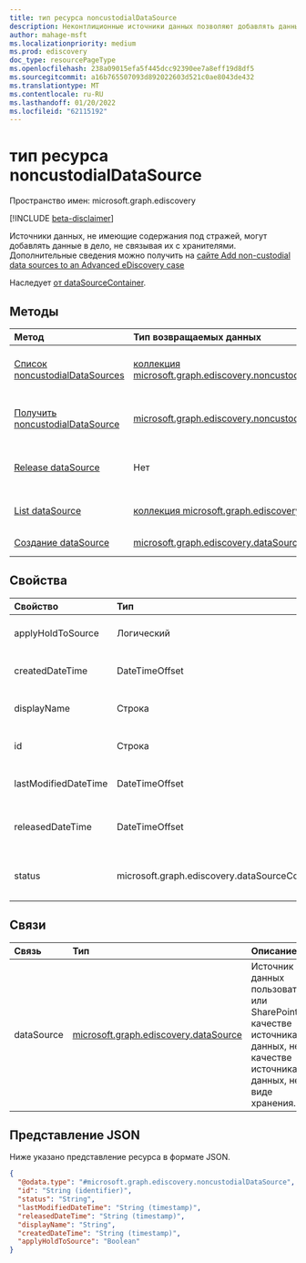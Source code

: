 ```yaml
---
title: тип ресурса noncustodialDataSource
description: Неконтлиционные источники данных позволяют добавлять данные в дело, не связывая их с хранителями
author: mahage-msft
ms.localizationpriority: medium
ms.prod: ediscovery
doc_type: resourcePageType
ms.openlocfilehash: 238a09015efa5f445dcc92390ee7a8eff19d8df5
ms.sourcegitcommit: a16b765507093d892022603d521c0ae8043de432
ms.translationtype: MT
ms.contentlocale: ru-RU
ms.lasthandoff: 01/20/2022
ms.locfileid: "62115192"
---
```

# <a name="noncustodialdatasource-resource-type"></a>тип ресурса noncustodialDataSource

Пространство имен: microsoft.graph.ediscovery

[!INCLUDE [beta-disclaimer](../../includes/beta-disclaimer.md)]

Источники данных, не имеющие содержания под стражей, могут добавлять данные в дело, не связывая их с хранителями. Дополнительные сведения можно получить на [сайте Add non-custodial data sources to an Advanced eDiscovery case](/microsoft-365/compliance/non-custodial-data-sources)

Наследует [от dataSourceContainer](../resources/ediscovery-datasourcecontainer.md).

## <a name="methods"></a>Методы

|Метод|Тип возвращаемых данных|Описание|
|:---|:---|:---|
|[Список noncustodialDataSources](../api/ediscovery-noncustodialdatasource-list.md)|[коллекция microsoft.graph.ediscovery.noncustodialDataSource](../resources/ediscovery-noncustodialdatasource.md)|Получите список объектов [noncustodialDataSource](../resources/ediscovery-noncustodialdatasource.md) и их свойств.|
|[Получить noncustodialDataSource](../api/ediscovery-noncustodialdatasource-get.md)|[microsoft.graph.ediscovery.noncustodialDataSource](../resources/ediscovery-noncustodialdatasource.md)|Ознакомьтесь с свойствами и отношениями [объекта noncustodialDataSource.](../resources/ediscovery-noncustodialdatasource.md)|
|[Release dataSource](../api/ediscovery-noncustodialdatasource-release.md)|Нет|Освобождает источник данных, не относясь к данным, не относяся к опеке.|
|[List dataSource](../api/ediscovery-noncustodialdatasource-list-datasource.md)|[коллекция microsoft.graph.ediscovery.dataSource](../resources/ediscovery-datasource.md)|Получите ресурсы dataSource из свойства навигации dataSource.|
|[Создание dataSource](../api/ediscovery-noncustodialdatasource-post.md)|[microsoft.graph.ediscovery.dataSource](../resources/ediscovery-datasource.md)|Создание нового объекта dataSource.|

## <a name="properties"></a>Свойства

|Свойство|Тип|Описание|
|:---|:---|:---|
|applyHoldToSource|Логический|Указывает, применяется ли удержание к источнику данных без хранения (например, к почтовому ящику или сайту).|
|createdDateTime|DateTimeOffset|Создана дата и время nonCustodialDataSource. Наследуется [от microsoft.graph.ediscovery.dataSourceContainer](../resources/ediscovery-datasourcecontainer.md).|
|displayName|Строка|Отображение имени noncustodialDataSource. Наследуется [от microsoft.graph.ediscovery.dataSourceContainer](../resources/ediscovery-datasourcecontainer.md).|
|id|Строка|Уникальный идентификатор nonCustodialDataSource. Наследуется от [сущности](../resources/entity.md).|
|lastModifiedDateTime|DateTimeOffset|Последняя измененная дата и время nonCustodialDataSource. Наследуется [от microsoft.graph.ediscovery.dataSourceContainer](../resources/ediscovery-datasourcecontainer.md).|
|releasedDateTime|DateTimeOffset|Дата и время освобождения nonCustodialDataSource из дела. Наследуется [от microsoft.graph.ediscovery.dataSourceContainer](../resources/ediscovery-datasourcecontainer.md).|
|status|microsoft.graph.ediscovery.dataSourceContainerStatus|Последний статус nonCustodialDataSource. Наследуется [от microsoft.graph.ediscovery.dataSourceContainer](../resources/ediscovery-datasourcecontainer.md). Возможные значения: `Active`, `Released`.|

## <a name="relationships"></a>Связи

|Связь|Тип|Описание|
|:---|:---|:---|
|dataSource|[microsoft.graph.ediscovery.dataSource](../resources/ediscovery-datasource.md)|Источник данных пользователя или SharePoint в качестве источника данных, не в качестве источника данных, не в виде хранения.|

## <a name="json-representation"></a>Представление JSON

Ниже указано представление ресурса в формате JSON.
<!-- {
  "blockType": "resource",
  "keyProperty": "id",
  "@odata.type": "microsoft.graph.ediscovery.noncustodialDataSource",
  "baseType": "microsoft.graph.ediscovery.dataSourceContainer",
  "openType": false
}
-->

``` json
{
  "@odata.type": "#microsoft.graph.ediscovery.noncustodialDataSource",
  "id": "String (identifier)",
  "status": "String",
  "lastModifiedDateTime": "String (timestamp)",
  "releasedDateTime": "String (timestamp)",
  "displayName": "String",
  "createdDateTime": "String (timestamp)",
  "applyHoldToSource": "Boolean"
}
```